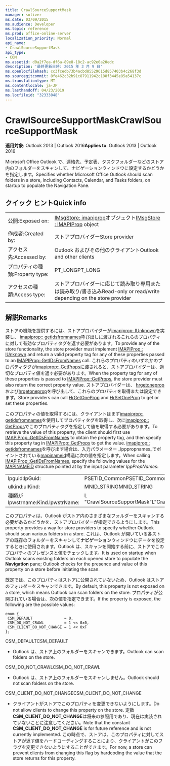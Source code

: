 ```yaml
---
title: CrawlSourceSupportMask
manager: soliver
ms.date: 03/09/2015
ms.audience: Developer
ms.topic: reference
ms.prod: office-online-server
localization_priority: Normal
api_name:
- CrawlSourceSupportMask
api_type:
- COM
ms.assetid: d0a2f7ea-df6a-89e8-18c2-ac92e0a20edc
description: '最終更新日時: 2015 年 3 月 9 日'
ms.openlocfilehash: cc3fcedb73b4acbd85529615d857403b4c268f3d
ms.sourcegitcommit: 8fe462c32b91c87911942c188f3445e85a54137c
ms.translationtype: MT
ms.contentlocale: ja-JP
ms.lasthandoff: 04/23/2019
ms.locfileid: "32333048"
---
```

# <a name="crawlsourcesupportmask"></a><span data-ttu-id="d2193-103">CrawlSourceSupportMask</span><span class="sxs-lookup"><span data-stu-id="d2193-103">CrawlSourceSupportMask</span></span>

  
  
<span data-ttu-id="d2193-104">**適用対象**: Outlook 2013 | Outlook 2016</span><span class="sxs-lookup"><span data-stu-id="d2193-104">**Applies to**: Outlook 2013 | Outlook 2016</span></span> 
  
<span data-ttu-id="d2193-105">Microsoft Office Outlook で、連絡先、予定表、タスクフォルダーなどのストア内のフォルダーをスキャンして、ナビゲーションウィンドウに設定するかどうかを指定します。</span><span class="sxs-lookup"><span data-stu-id="d2193-105">Specifies whether Microsoft Office Outlook should scan folders in a store, including Contacts, Calendar, and Tasks folders, on startup to populate the Navigation Pane.</span></span>
  
## <a name="quick-info"></a><span data-ttu-id="d2193-106">クイック ヒント</span><span class="sxs-lookup"><span data-stu-id="d2193-106">Quick info</span></span>

|||
|:-----|:-----|
|<span data-ttu-id="d2193-107">公開:</span><span class="sxs-lookup"><span data-stu-id="d2193-107">Exposed on:</span></span>  <br/> |<span data-ttu-id="d2193-108">[IMsgStore: imapiprop](imsgstoreimapiprop.md)オブジェクト</span><span class="sxs-lookup"><span data-stu-id="d2193-108">[IMsgStore : IMAPIProp](imsgstoreimapiprop.md) object</span></span>  <br/> |
|<span data-ttu-id="d2193-109">作成者:</span><span class="sxs-lookup"><span data-stu-id="d2193-109">Created by:</span></span>  <br/> |<span data-ttu-id="d2193-110">ストアプロバイダー</span><span class="sxs-lookup"><span data-stu-id="d2193-110">Store provider</span></span>  <br/> |
|<span data-ttu-id="d2193-111">アクセス先:</span><span class="sxs-lookup"><span data-stu-id="d2193-111">Accessed by:</span></span>  <br/> |<span data-ttu-id="d2193-112">Outlook およびその他のクライアント</span><span class="sxs-lookup"><span data-stu-id="d2193-112">Outlook and other clients</span></span>  <br/> |
|<span data-ttu-id="d2193-113">プロパティの種類:</span><span class="sxs-lookup"><span data-stu-id="d2193-113">Property type:</span></span>  <br/> |<span data-ttu-id="d2193-114">PT_LONG</span><span class="sxs-lookup"><span data-stu-id="d2193-114">PT_LONG</span></span>  <br/> |
|<span data-ttu-id="d2193-115">アクセスの種類:</span><span class="sxs-lookup"><span data-stu-id="d2193-115">Access type:</span></span>  <br/> |<span data-ttu-id="d2193-116">ストアプロバイダーに応じて読み取り専用または読み取り/書き込み</span><span class="sxs-lookup"><span data-stu-id="d2193-116">Read-only or read/write depending on the store provider</span></span>  <br/> |
   
## <a name="remarks"></a><span data-ttu-id="d2193-117">解説</span><span class="sxs-lookup"><span data-stu-id="d2193-117">Remarks</span></span>

<span data-ttu-id="d2193-118">ストアの機能を提供するには、ストアプロバイダーが[imapiprop: IUnknown](imapipropiunknown.md)を実装し、 [imapiprop:: getidsfromnames](imapiprop-getidsfromnames.md)呼び出しに渡されるこれらのプロパティに対して有効なプロパティタグを返す必要があります。</span><span class="sxs-lookup"><span data-stu-id="d2193-118">To provide any of the store functionality, the store provider must implement [IMAPIProp : IUnknown](imapipropiunknown.md) and return a valid property tag for any of these properties passed to an [IMAPIProp::GetIDsFromNames](imapiprop-getidsfromnames.md) call.</span></span> <span data-ttu-id="d2193-119">これらのプロパティのいずれかのプロパティタグが[imapiprop:: GetProps](imapiprop-getprops.md)に渡されると、ストアプロバイダーは、適切なプロパティ値を返す必要があります。</span><span class="sxs-lookup"><span data-stu-id="d2193-119">When the property tag for any of these properties is passed to [IMAPIProp::GetProps](imapiprop-getprops.md), the store provider must also return the correct property value.</span></span> <span data-ttu-id="d2193-120">ストアプロバイダーは、 [hrgetoneprop](hrgetoneprop.md)および[hrgetoneprop](hrsetoneprop.md)を呼び出して、これらのプロパティを取得または設定できます。</span><span class="sxs-lookup"><span data-stu-id="d2193-120">Store providers can call [HrGetOneProp](hrgetoneprop.md) and [HrSetOneProp](hrsetoneprop.md) to get or set these properties.</span></span> 
  
<span data-ttu-id="d2193-121">このプロパティの値を取得するには、クライアントはまず[imapiprop:: getidsfromnames](imapiprop-getidsfromnames.md)を使用してプロパティタグを取得し、次に[imapiprop:: GetProps](imapiprop-getprops.md)でこのプロパティタグを指定して値を取得する必要があります。</span><span class="sxs-lookup"><span data-stu-id="d2193-121">To retrieve the value of this property, the client should first use [IMAPIProp::GetIDsFromNames](imapiprop-getidsfromnames.md) to obtain the property tag, and then specify this property tag in [IMAPIProp::GetProps](imapiprop-getprops.md) to get the value.</span></span> <span data-ttu-id="d2193-122">[imapiprop:: getidsfromnames](imapiprop-getidsfromnames.md)を呼び出す場合は、入力パラメーター _lpppropnames_でポイントされている[mapinameid](mapinameid.md)構造に次の値を指定します。</span><span class="sxs-lookup"><span data-stu-id="d2193-122">When calling [IMAPIProp::GetIDsFromNames](imapiprop-getidsfromnames.md), specify the following values for the [MAPINAMEID](mapinameid.md) structure pointed at by the input parameter  _lppPropNames_:</span></span>
  
|||
|:-----|:-----|
|<span data-ttu-id="d2193-123">lpguid:</span><span class="sxs-lookup"><span data-stu-id="d2193-123">lpGuid:</span></span>  <br/> |<span data-ttu-id="d2193-124">PSETID_Common</span><span class="sxs-lookup"><span data-stu-id="d2193-124">PSETID_Common</span></span>  <br/> |
|<span data-ttu-id="d2193-125">ulkind:</span><span class="sxs-lookup"><span data-stu-id="d2193-125">ulKind:</span></span>  <br/> |<span data-ttu-id="d2193-126">MNID_STRING</span><span class="sxs-lookup"><span data-stu-id="d2193-126">MNID_STRING</span></span>  <br/> |
|<span data-ttu-id="d2193-127">種類が lpwstrname:</span><span class="sxs-lookup"><span data-stu-id="d2193-127">Kind.lpwstrName:</span></span>  <br/> |<span data-ttu-id="d2193-128">L "CrawlSourceSupportMask"</span><span class="sxs-lookup"><span data-stu-id="d2193-128">L"CrawlSourceSupportMask"</span></span>  <br/> |
   
<span data-ttu-id="d2193-129">このプロパティは、Outlook がストア内のさまざまなフォルダーをスキャンする必要があるかどうかを、ストアプロバイダーが指定できるようにします。</span><span class="sxs-lookup"><span data-stu-id="d2193-129">This property provides a way for store providers to specify whether Outlook should scan various folders in a store.</span></span> <span data-ttu-id="d2193-130">これは、Outlook が開いている各ストアの既存のフォルダーをスキャンして**ナビゲーション**ウィンドウにデータを設定するときに使用されます。Outlook は、スキャンを開始する前に、ストアでこのプロパティのプレゼンスと値をチェックします。</span><span class="sxs-lookup"><span data-stu-id="d2193-130">It is used on startup when Outlook scans existing folders on each opened store to populate the **Navigation** pane; Outlook checks for the presence and value of this property on a store before initiating the scan.</span></span> 
  
<span data-ttu-id="d2193-131">既定では、このプロパティはストアに公開されていないため、Outlook はストアのフォルダーをスキャンできます。</span><span class="sxs-lookup"><span data-stu-id="d2193-131">By default, this property is not exposed on a store, which means Outlook can scan folders on the store.</span></span> <span data-ttu-id="d2193-132">プロパティが公開されている場合は、次の値を指定できます。</span><span class="sxs-lookup"><span data-stu-id="d2193-132">If the property is exposed, the following are the possible values:</span></span>
  
```
enum { 
 CSM_DEFAULT              = 0, 
 CSM_DO_NOT_CRAWL         = 1 << 0x0, 
 CSM_CLIENT_DO_NOT_CHANGE = 1 << 0xF 
};
```

<span data-ttu-id="d2193-133">CSM_DEFAULT</span><span class="sxs-lookup"><span data-stu-id="d2193-133">CSM_DEFAULT</span></span>
  
- <span data-ttu-id="d2193-134">Outlook は、ストア上のフォルダーをスキャンできます。</span><span class="sxs-lookup"><span data-stu-id="d2193-134">Outlook can scan folders on the store.</span></span>
    
<span data-ttu-id="d2193-135">CSM_DO_NOT_CRAWL</span><span class="sxs-lookup"><span data-stu-id="d2193-135">CSM_DO_NOT_CRAWL</span></span>
  
- <span data-ttu-id="d2193-136">Outlook は、ストア上のフォルダーをスキャンしません。</span><span class="sxs-lookup"><span data-stu-id="d2193-136">Outlook should not scan folders on the store.</span></span>
    
<span data-ttu-id="d2193-137">CSM_CLIENT_DO_NOT_CHANGE</span><span class="sxs-lookup"><span data-stu-id="d2193-137">CSM_CLIENT_DO_NOT_CHANGE</span></span>
  
- <span data-ttu-id="d2193-138">クライアントがストアでこのプロパティを変更できないようにします。</span><span class="sxs-lookup"><span data-stu-id="d2193-138">Do not allow clients to change this property on the store.</span></span> <span data-ttu-id="d2193-139">定数**CSM_CLIENT_DO_NOT_CHANGE**は将来の参照用であり、現在は実装されていないことに注意してください。</span><span class="sxs-lookup"><span data-stu-id="d2193-139">Note that the constant **CSM_CLIENT_DO_NOT_CHANGE** is for future reference and is not currently implemented.</span></span> <span data-ttu-id="d2193-140">この時点で、ストアは、このプロパティに対してストアが返す値をハードコーディングすることにより、クライアントがこのフラグを変更できないようにすることができます。</span><span class="sxs-lookup"><span data-stu-id="d2193-140">For now, a store can prevent clients from changing this flag by hardcoding the value that the store returns for this property.</span></span> 
    

